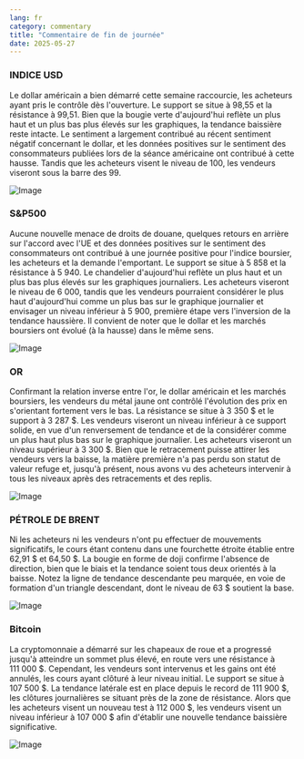 ```yaml
---
lang: fr
category: commentary
title: "Commentaire de fin de journée"
date: 2025-05-27
---
```


### INDICE USD

Le dollar américain a bien démarré cette semaine raccourcie, les acheteurs ayant pris le contrôle dès l'ouverture. Le support se situe à 98,55 et la résistance à 99,51. Bien que la bougie verte d'aujourd'hui reflète un plus haut et un plus bas plus élevés sur les graphiques, la tendance baissière reste intacte. Le sentiment a largement contribué au récent sentiment négatif concernant le dollar, et les données positives sur le sentiment des consommateurs publiées lors de la séance américaine ont contribué à cette hausse. Tandis que les acheteurs visent le niveau de 100, les vendeurs viseront sous la barre des 99.

![Image](https://markleighedu.github.io/img/May-2025/27-May-2025/usdindex.jpg)

### S&P500

Aucune nouvelle menace de droits de douane, quelques retours en arrière sur l'accord avec l'UE et des données positives sur le sentiment des consommateurs ont contribué à une journée positive pour l'indice boursier, les acheteurs et la demande l'emportant. Le support se situe à 5 858 et la résistance à 5 940. Le chandelier d'aujourd'hui reflète un plus haut et un plus bas plus élevés sur les graphiques journaliers. Les acheteurs viseront le niveau de 6 000, tandis que les vendeurs pourraient considérer le plus haut d'aujourd'hui comme un plus bas sur le graphique journalier et envisager un niveau inférieur à 5 900, première étape vers l'inversion de la tendance haussière. Il convient de noter que le dollar et les marchés boursiers ont évolué (à la hausse) dans le même sens.

![Image](https://markleighedu.github.io/img/May-2025/27-May-2025/sp500.jpg)

### OR

Confirmant la relation inverse entre l'or, le dollar américain et les marchés boursiers, les vendeurs du métal jaune ont contrôlé l'évolution des prix en s'orientant fortement vers le bas. La résistance se situe à 3 350 $ et le support à 3 287 $. Les vendeurs viseront un niveau inférieur à ce support solide, en vue d'un renversement de tendance et de la considérer comme un plus haut plus bas sur le graphique journalier. Les acheteurs viseront un niveau supérieur à 3 300 $. Bien que le retracement puisse attirer les vendeurs vers la baisse, la matière première n'a pas perdu son statut de valeur refuge et, jusqu'à présent, nous avons vu des acheteurs intervenir à tous les niveaux après des retracements et des replis.

![Image](https://markleighedu.github.io/img/May-2025/27-May-2025/gold.jpg)

### PÉTROLE DE BRENT

Ni les acheteurs ni les vendeurs n'ont pu effectuer de mouvements significatifs, le cours étant contenu dans une fourchette étroite établie entre 62,91 $ et 64,50 $. La bougie en forme de doji confirme l'absence de direction, bien que le biais et la tendance soient tous deux orientés à la baisse. Notez la ligne de tendance descendante peu marquée, en voie de formation d'un triangle descendant, dont le niveau de 63 $ soutient la base.

![Image](https://markleighedu.github.io/img/May-2025/27-May-2025/brentoil.jpg)

### Bitcoin

La cryptomonnaie a démarré sur les chapeaux de roue et a progressé jusqu'à atteindre un sommet plus élevé, en route vers une résistance à 111 000 $. Cependant, les vendeurs sont intervenus et les gains ont été annulés, les cours ayant clôturé à leur niveau initial. Le support se situe à 107 500 $. La tendance latérale est en place depuis le record de 111 900 $, les clôtures journalières se situant près de la zone de résistance. Alors que les acheteurs visent un nouveau test à 112 000 $, les vendeurs visent un niveau inférieur à 107 000 $ afin d'établir une nouvelle tendance baissière significative.

![Image](https://markleighedu.github.io/img/May-2025/27-May-2025/bitcoin.jpg)

